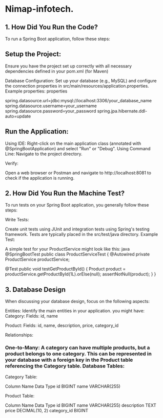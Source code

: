 # Nimap-infotech.
## 1. How Did You Run the Code?
To run a Spring Boot application, follow these steps:

## Setup the Project:
Ensure you have the project set up correctly with all necessary dependencies defined in your pom.xml (for Maven)

Database Configuration:
Set up your database (e.g., MySQL) and configure the connection properties in src/main/resources/application.properties. Example properties: properties

spring.datasource.url=jdbc:mysql://localhost:3306/your_database_name spring.datasource.username=your_username spring.datasource.password=your_password spring.jpa.hibernate.ddl-auto=update

## Run the Application:
Using IDE: Right-click on the main application class (annotated with @SpringBootApplication) and select "Run" or "Debug". Using Command Line: Navigate to the project directory.

Verify:

Open a web browser or Postman and navigate to http://localhost:8081 to check if the application is running.

## 2. How Did You Run the Machine Test?
To run tests on your Spring Boot application, you generally follow these steps:

Write Tests:

Create unit tests using JUnit and integration tests using Spring's testing framework. Tests are typically placed in the src/test/java directory. Example Test:

A simple test for your ProductService might look like this:
java @SpringBootTest public class ProductServiceTest { @Autowired private ProductService productService;

@Test
public void testGetProductById() {
    Product product = productService.getProductById(1L).orElse(null);
    assertNotNull(product);
}
}

## 3. Database Design
When discussing your database design, focus on the following aspects:

Entities:
Identify the main entities in your application. you might have: Category: Fields: id, name

Product: Fields: id, name, description, price, category_id

Relationships:

### One-to-Many: A category can have multiple products, but a product belongs to one category. This can be represented in your database with a foreign key in the Product table referencing the Category table. Database Tables:

Category Table:

Column Name Data Type id BIGINT name VARCHAR(255)

Product Table:

Column Name Data Type id BIGINT name VARCHAR(255) description TEXT price DECIMAL(10, 2) category_id BIGINT

